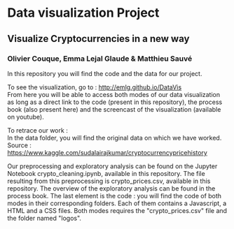 # Data visualization Project
## Visualize Cryptocurrencies in a new way
### Olivier Couque, Emma Lejal Glaude & Matthieu Sauvé

In this repository you will find the code and the data for our project.

To see the visualization, go to : http://emlg.github.io/DataVis <br>
From here you will be able to access both modes of our data visualization as long as a direct link to the code (present in this repository), the process book (also present here) and the screencast of the visualization (available on youtube).<br>

To retrace our work : <br>
In the data folder, you will find the original data on which we have worked.
Source : https://www.kaggle.com/sudalairajkumar/cryptocurrencypricehistory <br>

Our preprocessing and exploratory analysis can be found on the Jupyter Notebook crypto_cleaning.ipynb, available in this repository.
The file resulting from this preprocessing is crypto_prices.csv, available in this repository.
The overview of the exploratory analysis can be found in the process book.
The last element is the code : you will find the code of both modes in their corresponding folders. Each of them contains a Javascript, a HTML and a CSS files. Both modes requires the "crypto_prices.csv" file and the folder named "logos".
